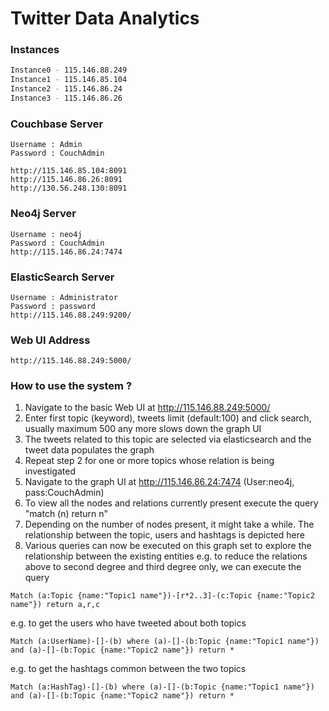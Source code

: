 # Twitter Data Analytics

### Instances
```sh
Instance0 - 115.146.88.249
Instance1 - 115.146.85.104
Instance2 - 115.146.86.24
Instance3 - 115.146.86.26
```

### Couchbase Server
```
Username : Admin
Password : CouchAdmin

http://115.146.85.104:8091
http://115.146.86.26:8091
http://130.56.248.130:8091
```

### Neo4j Server
```
Username : neo4j
Password : CouchAdmin
http://115.146.86.24:7474
```

### ElasticSearch Server
```
Username : Administrator
Password : password
http://115.146.88.249:9200/
```

### Web UI Address
```
http://115.146.88.249:5000/
```

### How to use the system ?
1. Navigate to the basic Web UI at http://115.146.88.249:5000/
2. Enter first topic (keyword), tweets limit (default:100) and click search, usually maximum 500 any more slows down the graph UI
3. The tweets related to this topic are selected via elasticsearch and the tweet data populates the graph
4. Repeat step 2 for one or more topics whose relation is being investigated
5. Navigate to the graph UI at http://115.146.86.24:7474 (User:neo4j, pass:CouchAdmin)
6. To view all the nodes and relations currently present execute the query "match (n) return n"
7. Depending on the number of nodes present, it might take a while. The relationship between the topic, users and hashtags is depicted here
8. Various queries can now be executed on this graph set to explore the relationship between the existing entities
e.g. to reduce the relations above to second degree and third degree only, we can execute the query
```
Match (a:Topic {name:"Topic1 name"})-[r*2..3]-(c:Topic {name:"Topic2 name"}) return a,r,c 
```
e.g. to get the users who have tweeted about both topics
```
Match (a:UserName)-[]-(b) where (a)-[]-(b:Topic {name:"Topic1 name"}) and (a)-[]-(b:Topic {name:"Topic2 name"}) return * 
```
e.g. to get the hashtags common between the two topics
```
Match (a:HashTag)-[]-(b) where (a)-[]-(b:Topic {name:"Topic1 name"}) and (a)-[]-(b:Topic {name:"Topic2 name"}) return * 
```
